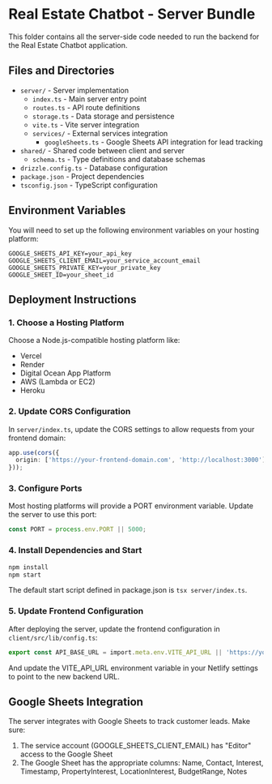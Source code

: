 # Real Estate Chatbot - Server Bundle

This folder contains all the server-side code needed to run the backend for the Real Estate Chatbot application.

## Files and Directories

- `server/` - Server implementation
  - `index.ts` - Main server entry point
  - `routes.ts` - API route definitions
  - `storage.ts` - Data storage and persistence
  - `vite.ts` - Vite server integration
  - `services/` - External services integration
    - `googleSheets.ts` - Google Sheets API integration for lead tracking
- `shared/` - Shared code between client and server
  - `schema.ts` - Type definitions and database schemas
- `drizzle.config.ts` - Database configuration 
- `package.json` - Project dependencies
- `tsconfig.json` - TypeScript configuration

## Environment Variables

You will need to set up the following environment variables on your hosting platform:

```
GOOGLE_SHEETS_API_KEY=your_api_key
GOOGLE_SHEETS_CLIENT_EMAIL=your_service_account_email
GOOGLE_SHEETS_PRIVATE_KEY=your_private_key
GOOGLE_SHEET_ID=your_sheet_id
```

## Deployment Instructions

### 1. Choose a Hosting Platform

Choose a Node.js-compatible hosting platform like:
- Vercel
- Render
- Digital Ocean App Platform
- AWS (Lambda or EC2)
- Heroku

### 2. Update CORS Configuration

In `server/index.ts`, update the CORS settings to allow requests from your frontend domain:

```typescript
app.use(cors({
  origin: ['https://your-frontend-domain.com', 'http://localhost:3000']
}));
```

### 3. Configure Ports

Most hosting platforms will provide a PORT environment variable. Update the server to use this port:

```typescript
const PORT = process.env.PORT || 5000;
```

### 4. Install Dependencies and Start

```bash
npm install
npm start
```

The default start script defined in package.json is `tsx server/index.ts`.

### 5. Update Frontend Configuration

After deploying the server, update the frontend configuration in `client/src/lib/config.ts`:

```typescript
export const API_BASE_URL = import.meta.env.VITE_API_URL || 'https://your-new-backend-url.com';
```

And update the VITE_API_URL environment variable in your Netlify settings to point to the new backend URL.

## Google Sheets Integration

The server integrates with Google Sheets to track customer leads. Make sure:

1. The service account (GOOGLE_SHEETS_CLIENT_EMAIL) has "Editor" access to the Google Sheet
2. The Google Sheet has the appropriate columns: Name, Contact, Interest, Timestamp, PropertyInterest, LocationInterest, BudgetRange, Notes